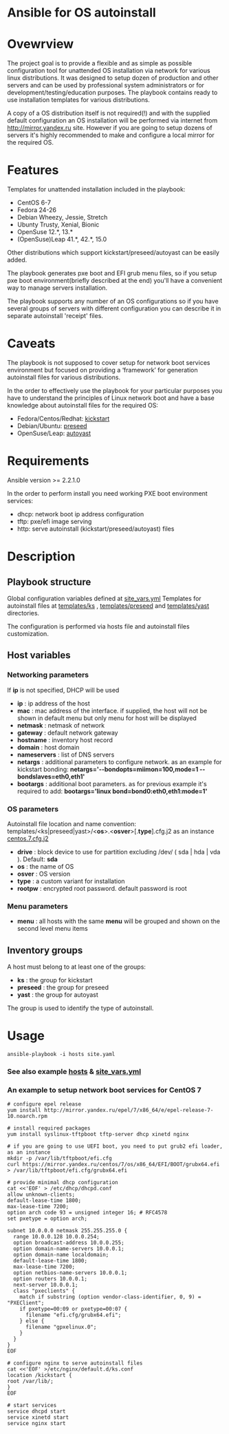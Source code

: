 # Ansible for OS autoinstall

# Ovewrview

The project goal is to provide a flexible and as simple as possible configuration tool for unattended OS installation via network for various linux distributions. 
It was designed to setup dozen of production and other servers and can be used by professional system administrators or for development/testing/education purposes.
The playbook contains ready to use installation templates for various distributions. 

A copy of a OS distribution itself is not required(!) and with the supplied default configuration an OS installation will be performed
via internet from http://mirror.yandex.ru site. However if you are going to setup dozens of servers it's highly recommended 
to make and configure a local mirror for the required OS.

# Features

Templates for unattended installation included in the playbook:
* CentOS 6-7
* Fedora 24-26
* Debian Wheezy, Jessie, Stretch
* Ubunty Trusty, Xenial, Bionic
* OpenSuse 12.\*, 13.\*
* (OpenSuse)Leap 41.\*, 42.\*, 15.0

Other distributions which support kickstart/preseed/autoyast can be easily added.

The playbook generates pxe boot and EFI grub menu files, so if you setup pxe boot environment(briefly described at the end) you'll have a convenient way to
manage servers installation.

The playbook supports any number of an OS configurations so if you have several groups of servers with different configuration 
you can describe it in separate autoinstall 'receipt' files.

# Caveats

The playbook is not supposed to cover setup for network boot services environment but focused on providing a ‘framework’ 
for generation autoinstall files for various distributions.

In the order to effectively use the playbook for your particular purposes you have to understand the principles of Linux network boot
and have a base knowledge about autoinstall files for the required OS: 
* Fedora/Centos/Redhat: [kickstart]( http://pykickstart.readthedocs.io/en/latest/ )
* Debian/Ubuntu:        [preseed]( https://wiki.debian.org/DebianInstaller/Preseed )
* OpenSuse/Leap:        [autoyast]( https://www.suse.com/documentation/sles-12/book_autoyast/data/book_autoyast.html )

# Requirements

Ansible version >= 2.2.1.0

In the order to perform install you need working PXE boot environment services:
* dhcp: network boot ip address configuration
* tftp: pxe/efi image serving
* http: serve autoinstall (kickstart/preseed/autoyast) files

# Description

## Playbook structure
Global configuration variables defined at [site_vars.yml](site_vars.yml)
Templates for autoinstall files at [templates/ks](templates/ks) , [templates/preseed](templates/preseed) and [templates/yast](templates/yast) directories.

The configuration is performed via hosts file and autoinstall files customization.

## Host variables
### Networking parameters
If **ip** is not specified, DHCP will be used
* **ip**      : ip address of the host
* **mac**     : mac address of the interface. if supplied, the host will not be shown in default menu but only menu for host will be displayed
* **netmask** : netmask of network
* **gateway** : default network gateway
* **hostname** : inventory host record
* **domain** : host domain
* **nameservers** : list of DNS servers
* **netargs** : additional parameters to configure network. as an example for kickstart bonding: **netargs='--bondopts=miimon=100,mode=1 --bondslaves=eth0,eth1'**
* **bootargs** : additional boot parameters. as for previous example it's required to add: **bootargs='linux bond=bond0:eth0,eth1:mode=1'**

### OS parameters
Autoinstall file location and name convention:
templates/<ks|preseed|yast>/<**os**>.<**osver**>[.**type**].cfg.j2
as an instance [centos.7.cfg.j2](templates/ks/centos.7.cfg.j2)

* **drive**   : block device to use for partition excluding /dev/ ( sda | hda | vda ). Default: **sda**
* **os**      : the name of OS
* **osver**   : OS version
* **type**    : a custom variant for installation
* **rootpw**  : encrypted root password. default password is root

### Menu parameters
* **menu**    : all hosts with the same **menu** will be grouped and shown on the second level menu items

## Inventory groups
A host must belong to at least one of the groups:
* **ks**      : the group for kickstart
* **preseed** : the group for preseed
* **yast**    : the group for autoyast

The group is used to identify the type of autoinstall.

# Usage

    ansible-playbook -i hosts site.yaml

### See also example [hosts](hosts) & [site_vars.yml](site_vars.yml)

### An example to setup network boot services for CentOS 7

    # configure epel release
    yum install http://mirror.yandex.ru/epel/7/x86_64/e/epel-release-7-10.noarch.rpm

    # install required packages
    yum install syslinux-tftpboot tftp-server dhcp xinetd nginx 

    # if you are going to use UEFI boot, you need to put grub2 efi loader, as an instance
    mkdir -p /var/lib/tftpboot/efi.cfg
    curl https://mirror.yandex.ru/centos/7/os/x86_64/EFI/BOOT/grubx64.efi > /var/lib/tftpboot/efi.cfg/grubx64.efi 

    # provide minimal dhcp configuration
    cat <<'EOF' > /etc/dhcp/dhcpd.conf
    allow unknown-clients;
    default-lease-time 1800;
    max-lease-time 7200;
    option arch code 93 = unsigned integer 16; # RFC4578
    set pxetype = option arch;

    subnet 10.0.0.0 netmask 255.255.255.0 {
      range 10.0.0.128 10.0.0.254;
      option broadcast-address 10.0.0.255;
      option domain-name-servers 10.0.0.1;
      option domain-name localdomain;
      default-lease-time 1800;
      max-lease-time 7200;
      option netbios-name-servers 10.0.0.1;
      option routers 10.0.0.1;
      next-server 10.0.0.1;
      class "pxeclients" {
        match if substring (option vendor-class-identifier, 0, 9) = "PXEClient";
        if pxetype=00:09 or pxetype=00:07 {
          filename "efi.cfg/grubx64.efi";
        } else {
          filename "gpxelinux.0";
        }
      }
    }
    EOF

    # configure nginx to serve autoinstall files
    cat <<'EOF' >/etc/nginx/default.d/ks.conf                                             
    location /kickstart {
    root /var/lib/;
    }
    EOF
  
    # start services
    service dhcpd start
    service xinetd start
    service nginx start
    

